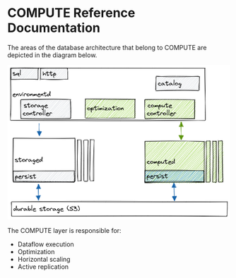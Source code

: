 # COMPUTE Reference Documentation

The areas of the database architecture that belong to COMPUTE are depicted in the diagram below.

![Environment high-level architecture - COMPUTE components](../assets/environment-high-level-architecture-compute.png)

The COMPUTE layer is responsible for:

-   Dataflow execution
-   Optimization
-   Horizontal scaling
-   Active replication
